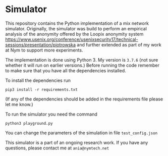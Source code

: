 # Simulator

This repository contains the Python implementation of a mix network simulator.
Originally, the simulator was build to perform an empirical analysis of the anonymity offered by the Loopix anonymity system https://www.usenix.org/conference/usenixsecurity17/technical-sessions/presentation/piotrowska and further extended as part of my work at Nym to support more experiments.

The implementation is done using Python 3. My version is `3.7.6` (not sure whether it will run on earlier versions.)
Before running the code remember to make sure that you have all the dependencies installed.

To install the dependencies run

`pip3 install -r requirements.txt`

(If any of the dependencies should be added in the requirements file please let me know.)

To run the simulator you need the command

`python3 playground.py`

You can change the parameters of the simulation in file `test_config.json`

This simulator is a part of an ongoing research work. If you have any questions, please contact me at `ania@nymtech.net`
